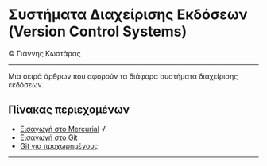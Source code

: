 # Συστήματα Διαχείρισης Εκδόσεων (Version Control Systems)
© Γιάννης Κωστάρας

---

Μια σειρά άρθρων που αφορούν τα διάφορα συστήματα διαχείρισης εκδόσεων. 

## Πίνακας περιεχομένων

* [Εισαγωγή στο Mercurial](Mercurial/README.md) √
* [Εισαγωγή στο Git](GitIntro/README.md)
* [Git για προχωρημένους](Git/README.md)

---